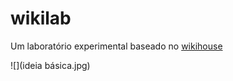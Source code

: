 # wikilab

Um laboratório experimental baseado no [wikihouse](http://wikihouse.cc/)

![](ideia básica.jpg)
